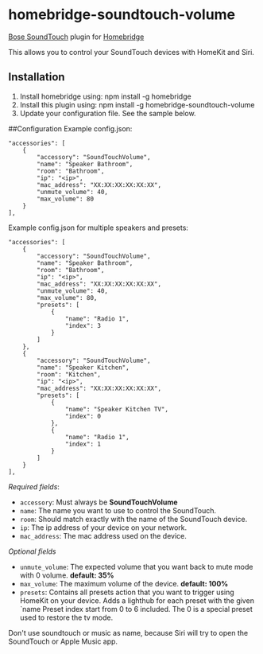 # homebridge-soundtouch-volume

[Bose SoundTouch](https://www.bose.com/soundtouch-systems.html) plugin for [Homebridge](https://github.com/nfarina/homebridge)

This allows you to control your SoundTouch devices with HomeKit and Siri.

## Installation
1. Install homebridge using: npm install -g homebridge
2. Install this plugin using: npm install -g homebridge-soundtouch-volume
3. Update your configuration file. See the sample below.

##Configuration
Example config.json:

```
"accessories": [
    {
        "accessory": "SoundTouchVolume",
        "name": "Speaker Bathroom",
        "room": "Bathroom",
        "ip": "<ip>",
        "mac_address": "XX:XX:XX:XX:XX:XX",
        "unmute_volume": 40,
        "max_volume": 80
    }
],
```
Example config.json for multiple speakers and presets:

```
"accessories": [
    {
        "accessory": "SoundTouchVolume",
        "name": "Speaker Bathroom",
        "room": "Bathroom",
        "ip": "<ip>",
        "mac_address": "XX:XX:XX:XX:XX:XX",
        "unmute_volume": 40,
        "max_volume": 80,
        "presets": [
            {
                "name": "Radio 1",
                "index": 3
            }
        ]
	},
	{
	    "accessory": "SoundTouchVolume",
	    "name": "Speaker Kitchen",
	    "room": "Kitchen",
	    "ip": "<ip>",
	    "mac_address": "XX:XX:XX:XX:XX:XX",
	    "presets": [
	        {
	            "name": "Speaker Kitchen TV",
        	    "index": 0
        	},
	        {
	            "name": "Radio 1",
	            "index": 1
	        }
	    ]
	}
],
```
*Required fields*: 

* `accessory`: Must always be **SoundTouchVolume** 
* `name`: The name you want to use to control the SoundTouch.
* `room`: Should match exactly with the name of the SoundTouch device.
* `ip`: The ip address of your device on your network.
* `mac_address`: The mac address used on the device.

*Optional fields*

* `unmute_volume`: The expected volume that you want back to mute mode with 0 volume. **default: 35%**
* `max_volume`: The maximum volume of the device. **default: 100%**
* `presets`: Contains all presets action that you want to trigger using HomeKit on your device. Adds a lighthub for each preset with the given `name
 Preset index start from 0 to 6 included. The 0 is a special preset used to restore the tv mode. 

Don't use soundtouch or music as name, because Siri will try to open the SoundTouch or Apple Music app.